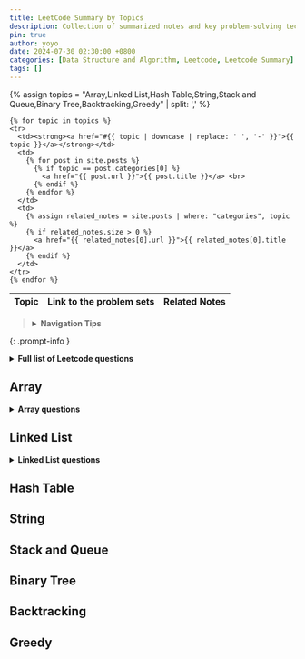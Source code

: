 ```yaml
---
title: LeetCode Summary by Topics
description: Collection of summarized notes and key problem-solving techniques for various LeetCode topics. 
pin: true
author: yoyo
date: 2024-07-30 02:30:00 +0800
categories: [Data Structure and Algorithm, Leetcode, Leetcode Summary]
tags: []
---
```


<table>
  <thead>
    <tr>
      <th>Topic</th>
      <th>Link to the problem sets</th>
      <th>Related Notes</th>
    </tr>
  </thead>
  <tbody>
    {% assign topics = "Array,Linked List,Hash Table,String,Stack and Queue,Binary Tree,Backtracking,Greedy" | split: ',' %}
    
    {% for topic in topics %}
    <tr>
      <td><strong><a href="#{{ topic | downcase | replace: ' ', '-' }}">{{ topic }}</a></strong></td>
      <td>
        {% for post in site.posts %}
          {% if topic == post.categories[0] %}
            <a href="{{ post.url }}">{{ post.title }}</a> <br>
          {% endif %}
        {% endfor %}
      </td>
      <td>
        {% assign related_notes = site.posts | where: "categories", topic %}
        {% if related_notes.size > 0 %}
          <a href="{{ related_notes[0].url }}">{{ related_notes[0].title }}</a>
        {% endif %}
      </td>
    </tr>
    {% endfor %}
  </tbody>
</table>







> <details>
>  <summary><strong>Navigation Tips</strong></summary>
>  <ul>
>    <li>Use the <strong>search feature</strong> in your browser (Ctrl + F or Command + F) to quickly find specific days or topics.> > </li>
>    <li>Bookmark this page for easy access in the future.</li>
>  </ul>
> </details>
{: .prompt-info }

<details>
  <summary><strong>Full list of Leetcode questions</strong></summary>

  <table>
    <thead>
      <tr>
        <th>Topic</th>
        <th>Link to the problem sets</th>
        <th>Related Notes</th>
      </tr>
    </thead>
    <tbody>
      <tr>
        <td><strong><a href="#array">Array</a></strong></td>
        <td>
          <a href="https://yuyulyu.github.io/posts/leetcode-day-1/">LeetCode Day 1 - Array Basics</a> <br> 
          <a href="https://yuyulyu.github.io/posts/leetcode-day-2/">LeetCode Day 2 - Advanced Array Manipulation</a>
        </td>
        <td></td>
      </tr>
      <tr>
        <td><strong><a href="#linked-list">Linked List</a></strong></td>
        <td>
          <a href="https://yuyulyu.github.io/posts/leetcode-day-3/">LeetCode Day 3 - Linked List Basics</a> <br>
          <a href="https://yuyulyu.github.io/posts/leetcode-day-4/">LeetCode Day 4 - Advanced Linked List Operations</a>
        </td>
        <td></td>
      </tr>
      <tr>
        <td><strong><a href="#hash-table">Hash Table</a></strong></td>
        <td>
          <a href="https://yuyulyu.github.io/posts/leetcode-day-5/">LeetCode Day 5 - Hash Table Basics</a> <br>
          <a href="https://yuyulyu.github.io/posts/leetcode-day-6/">LeetCode Day 6 - Advanced Hash Table</a>
        </td>
        <td><a href="https://yuyulyu.github.io/posts/hash-table/">Hash Table</a></td>
      </tr>
      <tr>
        <td><strong><a href="#string">String</a></strong></td>
        <td>
          <a href="https://yuyulyu.github.io/posts/leetcode-day-7/">LeetCode Day 7 - String Reversal and Manipulation Basics</a> <br>
          <a href="https://yuyulyu.github.io/posts/leetcode-day-8/">LeetCode Day 8 - Advanced String Manipulations & KMP</a>
        </td>
        <td><a href="https://yuyulyu.github.io/posts/kmp/">KMP Algorithm</a></td>
      </tr>
      <tr>
        <td><strong><a href="#stack-and-queue">Stack & Queue</a></strong></td>
        <td>
          <a href="https://yuyulyu.github.io/posts/leetcode-day-9/">LeetCode Day 9 - Stack & Queue Fundamentals</a> <br>
          <a href="https://yuyulyu.github.io/posts/leetcode-day-10/">LeetCode Day 10 - Advanced Stack & Queue Applications</a>
        </td>
        <td></td>
      </tr>
      <tr>
        <td><strong><a href="#binary-tree">Binary Tree</a></strong></td>
        <td>
          <a href="https://yuyulyu.github.io/posts/leetcode-day-11/">LeetCode Day 11 - Binary Tree: Traversal Techniques</a> <br>
          <a href="https://yuyulyu.github.io/posts/leetcode-day-12/">LeetCode Day 12 - Binary Tree: Tree Structure and Depth</a> <br>
          <a href="https://yuyulyu.github.io/posts/leetcode-day-13/">LeetCode Day 13 - Binary Tree: Tree Balance and Paths</a> <br>
          <a href="https://yuyulyu.github.io/posts/leetcode-day-14/">LeetCode Day 14 - Binary Tree: Path and Construction Problems</a> <br>
          <a href="https://yuyulyu.github.io/posts/leetcode-day-15/">LeetCode Day 15 - Binary Tree: Construction and Search Operations</a> <br>
          <a href="https://yuyulyu.github.io/posts/leetcode-day-16/">LeetCode Day 16 - Binary Tree: Binary Search Tree Special Cases</a> <br>
          <a href="https://yuyulyu.github.io/posts/leetcode-day-17/">LeetCode Day 17 - Binary Search Tree: Insertion, Deletion, and LCA</a> <br>
          <a href="https://yuyulyu.github.io/posts/leetcode-day-18/">LeetCode Day 18 - Binary Search Tree: Transformations and Conversions</a>
        </td>
        <td><a href="https://yuyulyu.github.io/posts/binary-tree/">Binary Tree</a></td>
      </tr>
      <tr>
        <td><strong><a href="#backtracking">Backtracking</a></strong></td>
        <td>
          <a href="https://yuyulyu.github.io/posts/leetcode-day-19/">Leetcode Day 19 - Backtracking: Combination</a> <br>
          <a href="https://yuyulyu.github.io/posts/leetcode-day-20/">Leetcode Day 20 - Backtracking: Cutting</a> <br>
          <a href="https://yuyulyu.github.io/posts/leetcode-day-21/">Leetcode Day 21 - Backtracking: Subsets</a> <br>
          <a href="https://yuyulyu.github.io/posts/leetcode-day-22/">Leetcode Day 22 - Backtracking: Permutation & Chessboard</a>
        </td>
        <td></td>
      </tr>
      <tr>
        <td><strong><a href="#greedy">Greedy</a></strong></td>
        <td>
          <a href="https://yuyulyu.github.io/posts/leetcode-day-23/">Leetcode Day 23 - Greedy: Basic Applications</a> <br>
          <a href="https://yuyulyu.github.io/posts/leetcode-day-24/">Leetcode Day 24 - Greedy: Stock and Jump Problems</a> <br>
          <a href="https://yuyulyu.github.io/posts/leetcode-day-25/">Leetcode Day 25 - Greedy:  Two-Dimensional Trade-Off</a> <br>
          <a href="https://yuyulyu.github.io/posts/leetcode-day-26/">Leetcode Day 26 - Greedy: Overlapping Intervals</a> <br>
          <a href="https://yuyulyu.github.io/posts/leetcode-day-27/">Leetcode Day 27 - Greedy: Advanced Interval & Sequence Problems</a>
        </td>
        <td></td>
      </tr>
    </tbody>
  </table>

</details>

## Array

<details>
  <summary><strong>Array questions</strong></summary>
{% include category-post-scroll.html category="Array" scroll=true %}
</details>

## Linked List

<details>
  <summary><strong>Linked List questions</strong></summary>
{% include category-post-scroll.html category="Linked List" scroll=true image="/assets/image/other/Leetcode-logo.jpeg" %}
</details>

## Hash Table

## String

## Stack and Queue

## Binary Tree

## Backtracking

## Greedy
